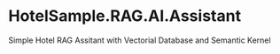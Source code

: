 # HotelSample.RAG.AI.Assistant
Simple Hotel RAG Assitant with Vectorial Database and Semantic Kernel
